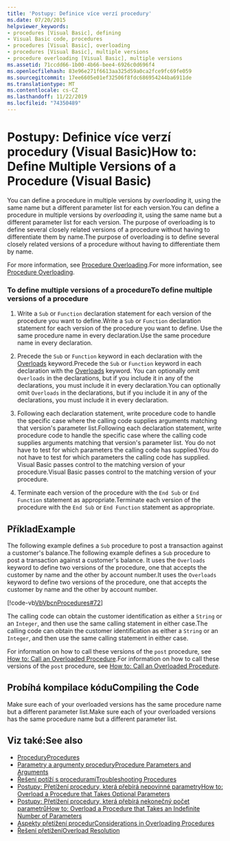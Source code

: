 ```yaml
---
title: 'Postupy: Definice více verzí procedury'
ms.date: 07/20/2015
helpviewer_keywords:
- procedures [Visual Basic], defining
- Visual Basic code, procedures
- procedures [Visual Basic], overloading
- procedures [Visual Basic], multiple versions
- procedure overloading [Visual Basic], multiple versions
ms.assetid: 71ccdd66-1b00-4b66-bee4-6926c0d696f4
ms.openlocfilehash: 83e96e271f6613aa325d59a0ca2fce9fc69fe059
ms.sourcegitcommit: 17ee6605e01ef32506f8fdc686954244ba6911de
ms.translationtype: MT
ms.contentlocale: cs-CZ
ms.lasthandoff: 11/22/2019
ms.locfileid: "74350489"
---
```

# <a name="how-to-define-multiple-versions-of-a-procedure-visual-basic"></a><span data-ttu-id="85f72-102">Postupy: Definice více verzí procedury (Visual Basic)</span><span class="sxs-lookup"><span data-stu-id="85f72-102">How to: Define Multiple Versions of a Procedure (Visual Basic)</span></span>
<span data-ttu-id="85f72-103">You can define a procedure in multiple versions by *overloading* it, using the same name but a different parameter list for each version.</span><span class="sxs-lookup"><span data-stu-id="85f72-103">You can define a procedure in multiple versions by *overloading* it, using the same name but a different parameter list for each version.</span></span> <span data-ttu-id="85f72-104">The purpose of overloading is to define several closely related versions of a procedure without having to differentiate them by name.</span><span class="sxs-lookup"><span data-stu-id="85f72-104">The purpose of overloading is to define several closely related versions of a procedure without having to differentiate them by name.</span></span>  
  
 <span data-ttu-id="85f72-105">For more information, see [Procedure Overloading](./procedure-overloading.md).</span><span class="sxs-lookup"><span data-stu-id="85f72-105">For more information, see [Procedure Overloading](./procedure-overloading.md).</span></span>  
  
### <a name="to-define-multiple-versions-of-a-procedure"></a><span data-ttu-id="85f72-106">To define multiple versions of a procedure</span><span class="sxs-lookup"><span data-stu-id="85f72-106">To define multiple versions of a procedure</span></span>  
  
1. <span data-ttu-id="85f72-107">Write a `Sub` or `Function` declaration statement for each version of the procedure you want to define.</span><span class="sxs-lookup"><span data-stu-id="85f72-107">Write a `Sub` or `Function` declaration statement for each version of the procedure you want to define.</span></span> <span data-ttu-id="85f72-108">Use the same procedure name in every declaration.</span><span class="sxs-lookup"><span data-stu-id="85f72-108">Use the same procedure name in every declaration.</span></span>  
  
2. <span data-ttu-id="85f72-109">Precede the `Sub` or `Function` keyword in each declaration with the [Overloads](../../../../visual-basic/language-reference/modifiers/overloads.md) keyword.</span><span class="sxs-lookup"><span data-stu-id="85f72-109">Precede the `Sub` or `Function` keyword in each declaration with the [Overloads](../../../../visual-basic/language-reference/modifiers/overloads.md) keyword.</span></span> <span data-ttu-id="85f72-110">You can optionally omit `Overloads` in the declarations, but if you include it in any of the declarations, you must include it in every declaration.</span><span class="sxs-lookup"><span data-stu-id="85f72-110">You can optionally omit `Overloads` in the declarations, but if you include it in any of the declarations, you must include it in every declaration.</span></span>  
  
3. <span data-ttu-id="85f72-111">Following each declaration statement, write procedure code to handle the specific case where the calling code supplies arguments matching that version's parameter list.</span><span class="sxs-lookup"><span data-stu-id="85f72-111">Following each declaration statement, write procedure code to handle the specific case where the calling code supplies arguments matching that version's parameter list.</span></span> <span data-ttu-id="85f72-112">You do not have to test for which parameters the calling code has supplied.</span><span class="sxs-lookup"><span data-stu-id="85f72-112">You do not have to test for which parameters the calling code has supplied.</span></span> <span data-ttu-id="85f72-113">Visual Basic passes control to the matching version of your procedure.</span><span class="sxs-lookup"><span data-stu-id="85f72-113">Visual Basic passes control to the matching version of your procedure.</span></span>  
  
4. <span data-ttu-id="85f72-114">Terminate each version of the procedure with the `End Sub` or `End Function` statement as appropriate.</span><span class="sxs-lookup"><span data-stu-id="85f72-114">Terminate each version of the procedure with the `End Sub` or `End Function` statement as appropriate.</span></span>  
  
## <a name="example"></a><span data-ttu-id="85f72-115">Příklad</span><span class="sxs-lookup"><span data-stu-id="85f72-115">Example</span></span>  
 <span data-ttu-id="85f72-116">The following example defines a `Sub` procedure to post a transaction against a customer's balance.</span><span class="sxs-lookup"><span data-stu-id="85f72-116">The following example defines a `Sub` procedure to post a transaction against a customer's balance.</span></span> <span data-ttu-id="85f72-117">It uses the `Overloads` keyword to define two versions of the procedure, one that accepts the customer by name and the other by account number.</span><span class="sxs-lookup"><span data-stu-id="85f72-117">It uses the `Overloads` keyword to define two versions of the procedure, one that accepts the customer by name and the other by account number.</span></span>  
  
 [!code-vb[VbVbcnProcedures#72](~/samples/snippets/visualbasic/VS_Snippets_VBCSharp/VbVbcnProcedures/VB/Class1.vb#72)]  
  
 <span data-ttu-id="85f72-118">The calling code can obtain the customer identification as either a `String` or an `Integer`, and then use the same calling statement in either case.</span><span class="sxs-lookup"><span data-stu-id="85f72-118">The calling code can obtain the customer identification as either a `String` or an `Integer`, and then use the same calling statement in either case.</span></span>  
  
 <span data-ttu-id="85f72-119">For information on how to call these versions of the `post` procedure, see [How to: Call an Overloaded Procedure](./how-to-call-an-overloaded-procedure.md).</span><span class="sxs-lookup"><span data-stu-id="85f72-119">For information on how to call these versions of the `post` procedure, see [How to: Call an Overloaded Procedure](./how-to-call-an-overloaded-procedure.md).</span></span>  
  
## <a name="compiling-the-code"></a><span data-ttu-id="85f72-120">Probíhá kompilace kódu</span><span class="sxs-lookup"><span data-stu-id="85f72-120">Compiling the Code</span></span>  
 <span data-ttu-id="85f72-121">Make sure each of your overloaded versions has the same procedure name but a different parameter list.</span><span class="sxs-lookup"><span data-stu-id="85f72-121">Make sure each of your overloaded versions has the same procedure name but a different parameter list.</span></span>  
  
## <a name="see-also"></a><span data-ttu-id="85f72-122">Viz také:</span><span class="sxs-lookup"><span data-stu-id="85f72-122">See also</span></span>

- [<span data-ttu-id="85f72-123">Procedury</span><span class="sxs-lookup"><span data-stu-id="85f72-123">Procedures</span></span>](./index.md)
- [<span data-ttu-id="85f72-124">Parametry a argumenty procedury</span><span class="sxs-lookup"><span data-stu-id="85f72-124">Procedure Parameters and Arguments</span></span>](./procedure-parameters-and-arguments.md)
- [<span data-ttu-id="85f72-125">Řešení potíží s procedurami</span><span class="sxs-lookup"><span data-stu-id="85f72-125">Troubleshooting Procedures</span></span>](./troubleshooting-procedures.md)
- [<span data-ttu-id="85f72-126">Postupy: Přetížení procedury, která přebírá nepovinné parametry</span><span class="sxs-lookup"><span data-stu-id="85f72-126">How to: Overload a Procedure that Takes Optional Parameters</span></span>](./how-to-overload-a-procedure-that-takes-optional-parameters.md)
- [<span data-ttu-id="85f72-127">Postupy: Přetížení procedury, která přebírá nekonečný počet parametrů</span><span class="sxs-lookup"><span data-stu-id="85f72-127">How to: Overload a Procedure that Takes an Indefinite Number of Parameters</span></span>](./how-to-overload-a-procedure-that-takes-an-indefinite-number-of-parameters.md)
- [<span data-ttu-id="85f72-128">Aspekty přetížení procedur</span><span class="sxs-lookup"><span data-stu-id="85f72-128">Considerations in Overloading Procedures</span></span>](./considerations-in-overloading-procedures.md)
- [<span data-ttu-id="85f72-129">Řešení přetížení</span><span class="sxs-lookup"><span data-stu-id="85f72-129">Overload Resolution</span></span>](./overload-resolution.md)
